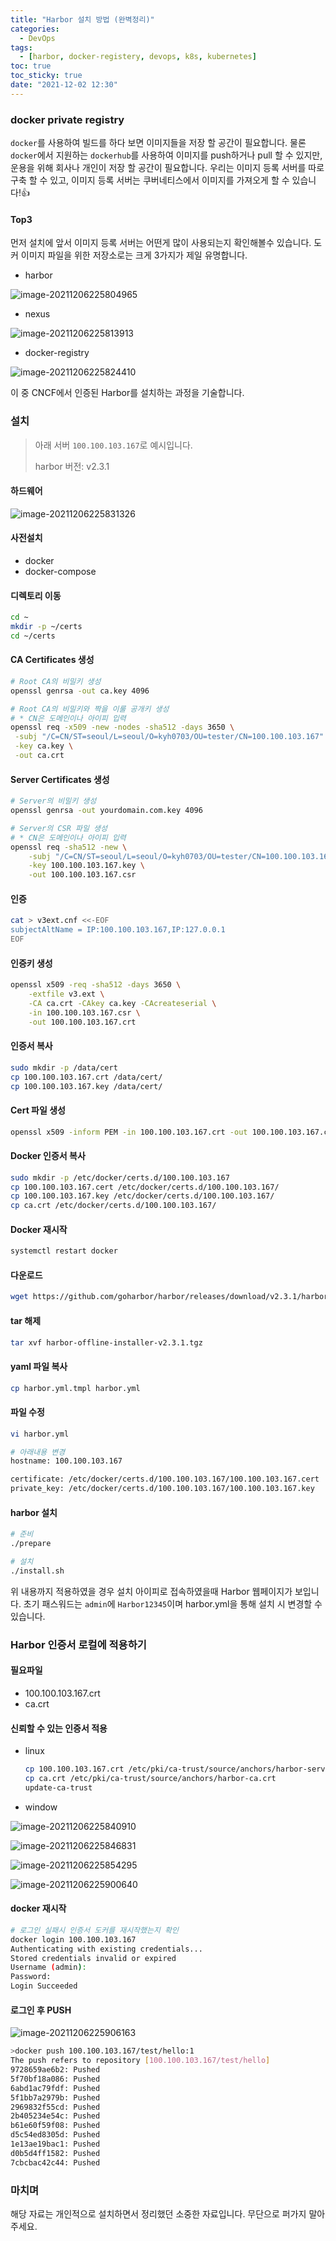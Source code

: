 ```yaml
---
title: "Harbor 설치 방법 (완벽정리)"
categories:
  - DevOps
tags:
  - [harbor, docker-registery, devops, k8s, kubernetes]
toc: true
toc_sticky: true
date: "2021-12-02 12:30"
---
```


### docker private registry

``docker``를 사용하여 빌드를 하다 보면 이미지들을 저장 할 공간이 필요합니다. 물론 ``docker``에서 지원하는 ``dockerhub``를 사용하여 이미지를 push하거나 pull 할 수 있지만, 운용을 위해 회사나 개인이 저장 할 공간이 필요합니다. 우리는 이미지 등록 서버를 따로 구축 할 수 있고, 이미지 등록 서버는 쿠버네티스에서 이미지를 가져오게 할 수 있습니다!👍

#### Top3

먼저 설치에 앞서 이미지 등록 서버는 어떤게 많이 사용되는지 확인해볼수 있습니다. 도커 이미지 파일을 위한 저장소로는 크게 3가지가 제일 유명합니다.

* harbor

![image-20211206225804965](../../../assets/images/posts/2021-12-02-post-install-harbor/image-20211206225804965.png)

* nexus

![image-20211206225813913](../../../assets/images/posts/2021-12-02-post-install-harbor/image-20211206225813913.png)

* docker-registry

![image-20211206225824410](../../../assets/images/posts/2021-12-02-post-install-harbor/image-20211206225824410.png)

이 중 CNCF에서 인증된 Harbor를 설치하는 과정을 기술합니다.

### 설치

>아래 서버 ```100.100.103.167```로 예시입니다.
>
>harbor 버전: v2.3.1

#### 하드웨어

![image-20211206225831326](../../../assets/images/posts/2021-12-02-post-install-harbor/image-20211206225831326.png)

#### 사전설치

* docker
* docker-compose

#### 디렉토리 이동

```bash
cd ~
mkdir -p ~/certs
cd ~/certs
```

#### CA Certificates 생성

```bash
# Root CA의 비밀키 생성
openssl genrsa -out ca.key 4096

# Root CA의 비밀키와 짝을 이룰 공개키 생성
# * CN은 도메인이나 아이피 입력
openssl req -x509 -new -nodes -sha512 -days 3650 \
 -subj "/C=CN/ST=seoul/L=seoul/O=kyh0703/OU=tester/CN=100.100.103.167" \
 -key ca.key \
 -out ca.crt
```

#### Server Certificates 생성

```bash
# Server의 비밀키 생성 
openssl genrsa -out yourdomain.com.key 4096

# Server의 CSR 파일 생성
# * CN은 도메인이나 아이피 입력
openssl req -sha512 -new \
    -subj "/C=CN/ST=seoul/L=seoul/O=kyh0703/OU=tester/CN=100.100.103.167" \
    -key 100.100.103.167.key \
    -out 100.100.103.167.csr
```

#### 인증

```bash
cat > v3ext.cnf <<-EOF
subjectAltName = IP:100.100.103.167,IP:127.0.0.1
EOF
```

#### 인증키 생성

```bash
openssl x509 -req -sha512 -days 3650 \
    -extfile v3.ext \
    -CA ca.crt -CAkey ca.key -CAcreateserial \
    -in 100.100.103.167.csr \
    -out 100.100.103.167.crt
```

#### 인증서 복사

```bash
sudo mkdir -p /data/cert
cp 100.100.103.167.crt /data/cert/
cp 100.100.103.167.key /data/cert/
```

#### Cert 파일 생성

```bash
openssl x509 -inform PEM -in 100.100.103.167.crt -out 100.100.103.167.cert
```

#### Docker 인증서 복사

```bash
sudo mkdir -p /etc/docker/certs.d/100.100.103.167
cp 100.100.103.167.cert /etc/docker/certs.d/100.100.103.167/
cp 100.100.103.167.key /etc/docker/certs.d/100.100.103.167/
cp ca.crt /etc/docker/certs.d/100.100.103.167/
```

#### Docker 재시작

```bash
systemctl restart docker
```

#### 다운로드

```bash
wget https://github.com/goharbor/harbor/releases/download/v2.3.1/harbor-offline-installer-v2.3.1.tgz
```

#### tar 해제

```bash
tar xvf harbor-offline-installer-v2.3.1.tgz 
```

#### yaml 파일 복사

```bash
cp harbor.yml.tmpl harbor.yml
```

#### 파일 수정

```bash
vi harbor.yml

# 아래내용 변경
hostname: 100.100.103.167

certificate: /etc/docker/certs.d/100.100.103.167/100.100.103.167.cert
private_key: /etc/docker/certs.d/100.100.103.167/100.100.103.167.key
```

#### harbor 설치

```bash
# 준비
./prepare

# 설치
./install.sh
```

위 내용까지 적용하였을 경우 설치 아이피로 접속하였을때 Harbor 웹페이지가 보입니다. 초기 패스워드는 ``admin``에 ``Harbor12345``이며 harbor.yml을 통해 설치 시 변경할 수 있습니다.

### Harbor 인증서 로컬에 적용하기

#### 필요파일

* 100.100.103.167.crt
* ca.crt

#### 신뢰할 수 있는 인증서 적용

* linux

    ```bash
    cp 100.100.103.167.crt /etc/pki/ca-trust/source/anchors/harbor-server.crt
    cp ca.crt /etc/pki/ca-trust/source/anchors/harbor-ca.crt
    update-ca-trust
    ```

* window

![image-20211206225840910](../../../assets/images/posts/2021-12-02-post-install-harbor/image-20211206225840910.png)

![image-20211206225846831](../../../assets/images/posts/2021-12-02-post-install-harbor/image-20211206225846831.png)

![image-20211206225854295](../../../assets/images/posts/2021-12-02-post-install-harbor/image-20211206225854295.png)

![image-20211206225900640](../../../assets/images/posts/2021-12-02-post-install-harbor/image-20211206225900640.png)

#### docker 재시작

```bash
# 로그인 실패시 인증서 도커를 재시작했는지 확인
docker login 100.100.103.167
Authenticating with existing credentials...
Stored credentials invalid or expired
Username (admin):
Password:
Login Succeeded
```

#### 로그인 후 PUSH

![image-20211206225906163](../../../assets/images/posts/2021-12-02-post-install-harbor/image-20211206225906163.png)

```bash
>docker push 100.100.103.167/test/hello:1
The push refers to repository [100.100.103.167/test/hello]
9728659ae6b2: Pushed
5f70bf18a086: Pushed
6abd1ac79fdf: Pushed
5f1bb7a2979b: Pushed
2969832f55cd: Pushed
2b405234e54c: Pushed
b61e60f59f08: Pushed
d5c54ed8305d: Pushed
1e13ae19bac1: Pushed
d0b5d4ff1582: Pushed
7cbcbac42c44: Pushed
```

### 마치며

해당 자료는 개인적으로 설치하면서 정리했던 소중한 자료입니다. 무단으로 퍼가지 말아주세요.
